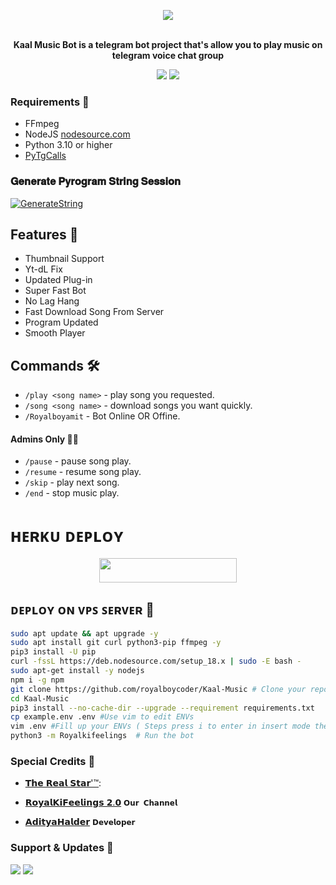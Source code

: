 <p align="center"><a href="https://t.me/royalkifeelings"><img src="https://graph.org/file/411109bb0a5aeedb05062.jpg"></a></p>
<p align="center">
    <br><b>Kaal Music Bot is a telegram bot project that's allow you to play music on telegram voice chat group</b><br>
</p>
<p align="center">
    <a href="https://www.python.org/" alt="made-with-python"> <img src="https://img.shields.io/badge/Made%20with-Python-black.svg?style=flat-round&logo=python&logoColor=black&color=white" /></a>
    <a href="https://github.com/royalboycoder" alt="Developed by"> <img src="https://img.shields.io/badge/Developed by%3F-𝐓ɦє_𝐑єαℓ_𝐒ƭαɾ'™-black.svg?style=flat-round" /></a>
</p>

<h3>Requirements 📝</h3>

- FFmpeg
- NodeJS [nodesource.com](https://nodesource.com/)
- Python 3.10 or higher
- [PyTgCalls](https://github.com/pytgcalls/pytgcalls)

### 𝐆𝐞𝐧𝐞𝐫𝐚𝐭𝐞 𝐏𝐲𝐫𝐨𝐠𝐫𝐚𝐦 𝐒𝐭𝐫𝐢𝐧𝐠 𝐒𝐞𝐬𝐬𝐢𝐨𝐧

[![GenerateString](https://img.shields.io/badge/repl.it-generateString-yellowgreen)](https://replit.com/@AdityaHalder/PyrogramStringSession)
## Features 🔮

- Thumbnail Support
- Yt-dL Fix
- Updated Plug-in
- Super Fast Bot
- No Lag Hang
- Fast Download Song From Server
- Program Updated
- Smooth Player

## Commands 🛠

- `/play <song name>` - play song you requested.  
- `/song <song name>` - download songs you want quickly. 
- `/Royalboyamit` - Bot Online OR Offine. 

#### Admins Only 👷‍♂️
- `/pause` - pause song play. 
- `/resume` - resume song play. 
- `/skip` - play next song. 
- `/end` - stop music play. 

# ʜᴇʀᴋᴜ ᴅᴇᴘʟᴏʏ
</h3>
<p align="center"><a href="https://dashboard.heroku.com/new?template=https://github.com/rohitxpro/Ka"> <img src="https://img.shields.io/badge/Deploy%20On%20Heroku-black?style=for-the-badge&logo=heroku" width="220" height="38.45"/></a></p>


## ᴅᴇᴘʟᴏʏ ᴏɴ ᴠᴘꜱ ꜱᴇʀᴠᴇʀ 📡

```sh
sudo apt update && apt upgrade -y
sudo apt install git curl python3-pip ffmpeg -y
pip3 install -U pip
curl -fssL https://deb.nodesource.com/setup_18.x | sudo -E bash -
sudo apt-get install -y nodejs
npm i -g npm
git clone https://github.com/royalboycoder/Kaal-Music # Clone your repo.
cd Kaal-Music
pip3 install --no-cache-dir --upgrade --requirement requirements.txt
cp example.env .env #Use vim to edit ENVs
vim .env #Fill up your ENVs ( Steps press i to enter in insert mode then edit the file. Press Esc to exit the editing mode then type :wq! and press Enter key to save the file.)
python3 -m Royalkifeelings  # Run the bot
```

### Special Credits 💖
- [𝗧𝗵𝗲 𝗥𝗲𝗮𝗹 𝗦𝘁𝗮𝗿'™](https://github.com/Royal_boy_amit): 

- [𝗥𝗼𝘆𝗮𝗹𝗞𝗶𝗙𝗲𝗲𝗹𝗶𝗻𝗴𝘀 𝟮.𝟬](https://t.me/royalkifeelings_12) `𝗢𝘂𝗿 𝗖𝗵𝗮𝗻𝗻𝗲𝗹`

- [𝗔𝗱𝗶𝘁𝘆𝗮𝗛𝗮𝗹𝗱𝗲𝗿](https://t.me/AdityaHalder) `𝗗𝗲𝘃𝗲𝗹𝗼𝗽𝗲𝗿`

### Support & Updates 🎑
<a href="https://t.me/royalkifeelings"><img src="https://img.shields.io/badge/Join-Group%20Support-black.svg?style=for-the-badge&logo=Telegram"></a> <a href="https://t.me/royalkifeelings_12"><img src="https://img.shields.io/badge/Join-Updates%20Channel-black.svg?style=for-the-badge&logo=Telegram"></a>
